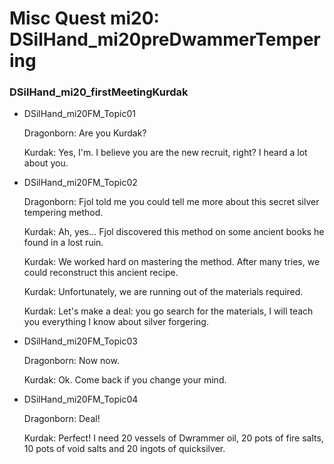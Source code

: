 # Misc Quest mi20: DSilHand_mi20preDwammerTempering


### DSilHand_mi20_firstMeetingKurdak


* DSilHand_mi20FM_Topic01

    Dragonborn: Are you Kurdak?

    Kurdak: Yes, I'm. I believe you are the new recruit, right? I heard a lot about you.

* DSilHand_mi20FM_Topic02

    Dragonborn: Fjol told me you could tell me more about this secret silver tempering method.

    Kurdak: Ah, yes... Fjol discovered this method on some ancient books he found in a lost ruin. 

    Kurdak: We worked hard on mastering the method. After many tries, we could reconstruct this ancient recipe. 

    Kurdak:  Unfortunately, we are running out of the materials required.  

    Kurdak: Let's make a deal: you go search for the materials, I will teach you everything I know about silver forgering. 

* DSilHand_mi20FM_Topic03

    Dragonborn: Now now.

    Kurdak: Ok. Come back if you change your mind. 

* DSilHand_mi20FM_Topic04

    Dragonborn: Deal!

    Kurdak: Perfect! I need 20 vessels of Dwrammer oil, 20 pots of fire salts, 10 pots of void salts and 20 ingots of quicksilver.  

